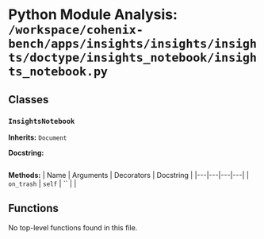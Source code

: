 # Python Module Analysis: `/workspace/cohenix-bench/apps/insights/insights/insights/doctype/insights_notebook/insights_notebook.py`

## Classes

### `InsightsNotebook`
**Inherits:** `Document`


**Docstring:**
```

```

**Methods:**
| Name | Arguments | Decorators | Docstring |
|---|---|---|---|
| `on_trash` | `self` | `` |  |





## Functions

No top-level functions found in this file.
